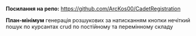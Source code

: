 **Посилання на репо:**
https://github.com/ArcKos00/CadetRegistration

**План-мінімум**
генерація розшукових за натисканням кнопки
нечіткий пошук по курсантах
crud по постійному та перемінному складу
